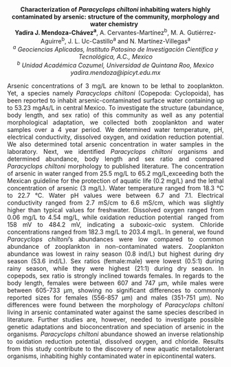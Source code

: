 <center><strong>Characterization of <i>Paracyclops chiltoni</i> inhabiting waters highly
contaminated by arsenic: structure of the community, morphology and
water chemistry  </strong>

<center><strong>Yadira J. Mendoza-Chávez<sup>a</sup></strong>, A. Cervantes-Martínez<sup>b</sup>, M. A.
Gutiérrez-Aguirre<sup>b</sup>, J. L. Uc-Castillo<sup>a</sup> and N. Martínez-Villegas<sup>a</sup>

<center><i><sup>a</sup> Geociencias Aplicadas, Instituto Potosino de Investigación
Científica y Tecnológica, A.C., Mexico</i>

<center><i><sup>b</sup> Unidad Académica Cozumel, Universidad de Quintana Roo, Mexico</i>

<center><i>yadira.mendoza@ipicyt.edu.mx</i>

<p style="text-align:justify">Arsenic concentrations of 3 mg/L are known to be lethal to zooplankton.
Yet, a species namely <i>Paracyclops chiltoni</i> (Copepoda: Cyclopoida), has
been reported to inhabit arsenic-contaminated surface water containing
up to 53.23 mgAs/L in central Mexico. To investigate the structure
(abundance, body length, and sex ratio) of this community as well as any
potential morphological adaptation, we collected both zooplankton and
water samples over a 4 year period. We determined water temperature, pH,
electrical conductivity, dissolved oxygen, and oxidation reduction
potential. We also determined total arsenic concentration in water
samples in the laboratory. Next, we identified <i>Paracyclops chiltoni</i>
organisms and determined abundance, body length and sex ratio and
compared <i>Paracyclops chiltoni</i> morphology to published literature. The
concentration of arsenic in water ranged from 25.5 mg/L to 65.2 mg/L,
​​exceeding both the Mexican guideline for the protection of aquatic
life (0.2 mg/L) and the lethal concentration of arsenic (3 mg/L). Water
temperature ranged from 18.3 °C to 22.7 °C. Water pH values were between
6.7 and 7.1. Electrical conductivity ranged from 2.7 mS/cm to 6.6 mS/cm,
which was slightly higher than typical values for freshwater. Dissolved
oxygen ranged from 0.06 mg/L to 4.54 mg/L, while oxidation reduction
potential  ranged from 158 mV to 484.2 mV, indicating a suboxic-oxic
system. Chloride concentrations ranged from 182.3 mg/L to 203.4 mg/L. In
general, we found <i>Paracyclops chiltoni</i>’s abundances were low compared
to common abundance of zooplankton in non-contaminated waters.
Zooplankton abundance was lowest in rainy season (0.8 ind/L) but highest
during dry season (53.6 ind/L). Sex ratios (female:male) were lowest
(0.5:1) during rainy season, while they were highest (21:1) during dry
season. In copepods, sex ratio is strongly inclined towards females. In
regards to the body length, females were between 607 and 747 μm, while
males were between 605-733 μm, showing no significant differences to
commonly reported sizes for females (556-857 μm) and males (351-751 μm).
No differences were found between the morphology of <i>Paracyclops
chiltoni</i> living in arsenic contaminated water against the same species
described in literature. Further studies are, however, needed to
investigate possible genetic adaptations and bioconcentration and
speciation of arsenic in the organisms. <i>Paracyclops chiltoni</i> abundance
showed an inverse relationship to oxidation reduction potential,
dissolved oxygen, and chloride. Results from this study contribute to
the discovery of new aquatic metallotolerant organisms, inhabiting
highly contaminated water in epicontinental waters.
